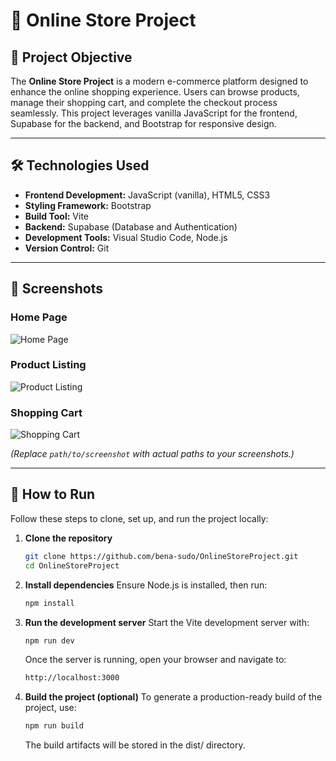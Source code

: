 # 🛒 Online Store Project

## 🎯 Project Objective

The **Online Store Project** is a modern e-commerce platform designed to enhance the online shopping experience. Users can browse products, manage their shopping cart, and complete the checkout process seamlessly. This project leverages vanilla JavaScript for the frontend, Supabase for the backend, and Bootstrap for responsive design.

---

## 🛠️ Technologies Used

- **Frontend Development:** JavaScript (vanilla), HTML5, CSS3  
- **Styling Framework:** Bootstrap  
- **Build Tool:** Vite  
- **Backend:** Supabase (Database and Authentication)  
- **Development Tools:** Visual Studio Code, Node.js  
- **Version Control:** Git  

---

## 📸 Screenshots

### Home Page
![Home Page](path/to/screenshot-homepage.png)

### Product Listing
![Product Listing](path/to/screenshot-products.png)

### Shopping Cart
![Shopping Cart](path/to/screenshot-cart.png)

*(Replace `path/to/screenshot` with actual paths to your screenshots.)*

---

## 🚀 How to Run

Follow these steps to clone, set up, and run the project locally:

1. **Clone the repository**  
   ```bash
   git clone https://github.com/bena-sudo/OnlineStoreProject.git
   cd OnlineStoreProject
   ```
2. **Install dependencies**
   Ensure Node.js is installed, then run:
   ```bash
   npm install
   ```
3. **Run the development server**
   Start the Vite development server with:
   ```bash
   npm run dev
   ```
   Once the server is running, open your browser and navigate to:
   ```bash
   http://localhost:3000
   ```   
4. **Build the project (optional)**
   To generate a production-ready build of the project, use:
   ```bash
   npm run build
   ```
   The build artifacts will be stored in the dist/ directory.

